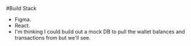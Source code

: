 #Build Stack

- Figma.
- React.
- I'm thinking I could build out a mock DB to pull the wallet balances and transactions from but we'll see.

